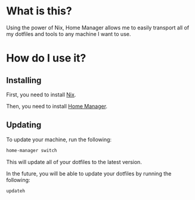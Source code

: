 # What is this?

Using the power of Nix, Home Manager allows me to easily transport all of my dotfiles and tools to any machine I want to use.

# How do I use it?

## Installing

First, you need to install [Nix](https://nixos.org/nix/download.html).

Then, you need to install [Home Manager](https://nix-community.github.io/home-manager/index.xhtml#sec-install-standalone).

## Updating

To update your machine, run the following:

```bash
home-manager switch
```

This will update all of your dotfiles to the latest version.

In the future, you will be able to update your dotfiles by running the following:

```bash
updateh
```
